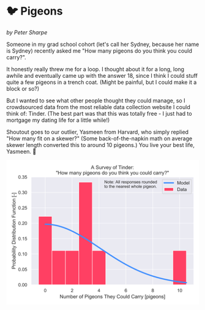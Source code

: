 # :bird: Pigeons

*by Peter Sharpe*

Someone in my grad school cohort (let's call her Sydney, because her name is Sydney) recently asked me "How many pigeons do you think you could carry?". 

It honestly really threw me for a loop. I thought about it for a long, long awhile and eventually came up with the answer 18, since I think I could stuff quite a few pigeons in a trench coat. (Might be painful, but I could make it a block or so?)

But I wanted to see what other people thought they could manage, so I crowdsourced data from the most reliable data collection website I could think of: Tinder. (The best part was that this was totally free - I just had to mortgage my dating life for a little while!)

Shoutout goes to our outlier, Yasmeen from Harvard, who simply replied "How many fit on a skewer?" (Some back-of-the-napkin math on average skewer length converted this to around 10 pigeons.) You live your best life, Yasmeen. :clap:

![dataviz](pigeons.svg)

